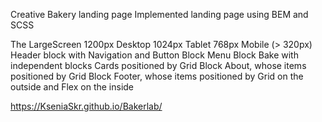 Creative Bakery landing page
Implemented landing page using BEM and SCSS

The LargeScreen 1200px
Desktop 1024px
Tablet 768px
Mobile (> 320px)
Header block with Navigation and Button
Block Menu
Block Bake with independent blocks Cards positioned by Grid
Block About, whose items positioned by Grid
Block Footer, whose items positioned by Grid on the outside and Flex on the inside

https://KseniaSkr.github.io/Bakerlab/